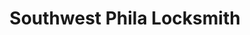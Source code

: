 ---
title: "Southwest Phila Locksmith"
url: /philadelpha/southwest-phila-locksmith/
shop: locksmith
---